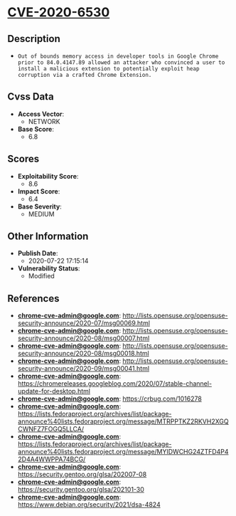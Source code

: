 
# [CVE-2020-6530](https://cve.mitre.org/cgi-bin/cvename.cgi?name=CVE-2020-6530)

## Description

- `Out of bounds memory access in developer tools in Google Chrome prior to 84.0.4147.89 allowed an attacker who convinced a user to install a malicious extension to potentially exploit heap corruption via a crafted Chrome Extension.`

## Cvss Data

- **Access Vector**:
  - NETWORK
- **Base Score**:
  - 6.8

## Scores

- **Exploitability Score**:
  - 8.6
- **Impact Score**:
  - 6.4
- **Base Severity**:
  - MEDIUM

## Other Information

- **Publish Date**:
  - 2020-07-22 17:15:14
- **Vulnerability Status**:
  - Modified

## References

- **chrome-cve-admin@google.com**: http://lists.opensuse.org/opensuse-security-announce/2020-07/msg00069.html
- **chrome-cve-admin@google.com**: http://lists.opensuse.org/opensuse-security-announce/2020-08/msg00007.html
- **chrome-cve-admin@google.com**: http://lists.opensuse.org/opensuse-security-announce/2020-08/msg00018.html
- **chrome-cve-admin@google.com**: http://lists.opensuse.org/opensuse-security-announce/2020-09/msg00041.html
- **chrome-cve-admin@google.com**: https://chromereleases.googleblog.com/2020/07/stable-channel-update-for-desktop.html
- **chrome-cve-admin@google.com**: https://crbug.com/1016278
- **chrome-cve-admin@google.com**: https://lists.fedoraproject.org/archives/list/package-announce%40lists.fedoraproject.org/message/MTRPPTKZ2RKVH2XGQCWNFZ7FOGQ5LLCA/
- **chrome-cve-admin@google.com**: https://lists.fedoraproject.org/archives/list/package-announce%40lists.fedoraproject.org/message/MYIDWCHG24ZTFD4P42D4A4WWPPA74BCG/
- **chrome-cve-admin@google.com**: https://security.gentoo.org/glsa/202007-08
- **chrome-cve-admin@google.com**: https://security.gentoo.org/glsa/202101-30
- **chrome-cve-admin@google.com**: https://www.debian.org/security/2021/dsa-4824
